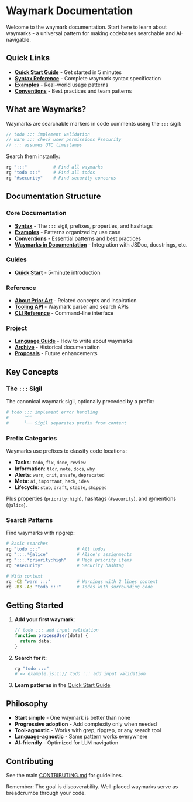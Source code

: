 <!-- tldr ::: Documentation hub for waymark syntax and conventions -->
# Waymark Documentation

Welcome to the waymark documentation. Start here to learn about waymarks - a universal pattern for making codebases searchable and AI-navigable.

## Quick Links

- **[Quick Start Guide](./guides/quick-start.md)** - Get started in 5 minutes
- **[Syntax Reference](./syntax.md)** - Complete waymark syntax specification
- **[Examples](./examples.md)** - Real-world usage patterns
- **[Conventions](./conventions.md)** - Best practices and team patterns

## What are Waymarks?

Waymarks are searchable markers in code comments using the `:::` sigil:

```javascript
// todo ::: implement validation
// warn ::: check user permissions #security
// ::: assumes UTC timestamps
```

Search them instantly:
```bash
rg ":::"          # Find all waymarks
rg "todo :::"     # Find all todos
rg "#security"    # Find security concerns
```

## Documentation Structure

### Core Documentation

- **[Syntax](./syntax.md)** - The `:::` sigil, prefixes, properties, and hashtags
- **[Examples](./examples.md)** - Patterns organized by use case
- **[Conventions](./conventions.md)** - Essential patterns and best practices
- **[Waymarks in Documentation](./waymarks-in-documentation.md)** - Integration with JSDoc, docstrings, etc.

### Guides

- **[Quick Start](./guides/quick-start.md)** - 5-minute introduction

### Reference

- **[About Prior Art](./about/priors.md)** - Related concepts and inspiration
- **[Tooling API](./tooling/API.md)** - Waymark parser and search APIs
- **[CLI Reference](./tooling/CLI.md)** - Command-line interface

### Project

- **[Language Guide](./project/LANGUAGE.md)** - How to write about waymarks
- **[Archive](./project/archive/)** - Historical documentation
- **[Proposals](./project/proposals/)** - Future enhancements

## Key Concepts

### The `:::` Sigil

The canonical waymark sigil, optionally preceded by a prefix:

```python
# todo ::: implement error handling
#      ^^^
#      └── Sigil separates prefix from content
```

### Prefix Categories

Waymarks use prefixes to classify code locations:

- **Tasks**: `todo`, `fix`, `done`, `review`
- **Information**: `tldr`, `note`, `docs`, `why`
- **Alerts**: `warn`, `crit`, `unsafe`, `deprecated`
- **Meta**: `ai`, `important`, `hack`, `idea`
- **Lifecycle**: `stub`, `draft`, `stable`, `shipped`

Plus properties (`priority:high`), hashtags (`#security`), and @mentions (`@alice`).

### Search Patterns

Find waymarks with ripgrep:

```bash
# Basic searches
rg "todo :::"              # All todos
rg ":::.*@alice"           # Alice's assignments
rg ":::.*priority:high"    # High priority items
rg "#security"             # Security hashtag

# With context
rg -C2 "warn :::"          # Warnings with 2 lines context
rg -B3 -A3 "todo :::"      # Todos with surrounding code
```

## Getting Started

1. **Add your first waymark**:
   ```javascript
   // todo ::: add input validation
   function processUser(data) {
     return data; 
   }
   ```

2. **Search for it**:
   ```bash
   rg "todo :::"
   # => example.js:1:// todo ::: add input validation
   ```

3. **Learn patterns** in the [Quick Start Guide](./guides/quick-start.md)

## Philosophy

- **Start simple** - One waymark is better than none
- **Progressive adoption** - Add complexity only when needed
- **Tool-agnostic** - Works with grep, ripgrep, or any search tool
- **Language-agnostic** - Same pattern works everywhere
- **AI-friendly** - Optimized for LLM navigation

## Contributing

See the main [CONTRIBUTING.md](../CONTRIBUTING.md) for guidelines.

Remember: The goal is discoverability. Well-placed waymarks serve as breadcrumbs through your code.